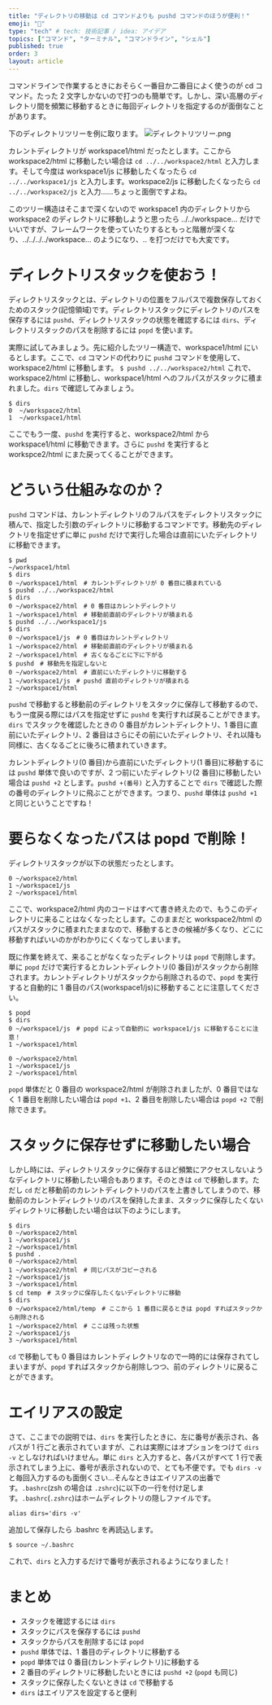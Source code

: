 ```yaml
---
title: "ディレクトリの移動は cd コマンドよりも pushd コマンドのほうが便利！"
emoji: "👏"
type: "tech" # tech: 技術記事 / idea: アイデア
topics: ["コマンド", "ターミナル", "コマンドライン", "シェル"]
published: true
order: 3
layout: article
---
```


コマンドラインで作業するときにおそらく一番目か二番目によく使うのが cd コマンド。たった 2 文字しかないので打つのも簡単です。しかし、深い高層のディレクトリ間を頻繁に移動するときに毎回ディレクトリを指定するのが面倒なことがあります。

下のディレクトリツリーを例に取ります。
![ディレクトリツリー.png](https://qiita-image-store.s3.amazonaws.com/0/113895/2b35d7ed-c0bc-bd3f-102b-0c9cbcac89cb.png)

カレントディレクトリが workspace1/html だったとします。ここから workspace2/html に移動したい場合は `cd ../../workspace2/html` と入力します。そして今度は workspace1/js に移動したくなったら `cd ../../workspace1/js` と入力します。workspace2/js に移動したくなったら `cd ../../workspace2/js` と入力……ちょっと面倒ですよね。

このツリー構造はそこまで深くないので workspace1 内のディレクトリから workspace2 のディレクトリに移動しようと思ったら ../../workspace... だけでいいですが、フレームワークを使っていたりするともっと階層が深くなり、../../../../workspace... のようになり、.. を打つだけでも大変です。

# ディレクトリスタックを使おう！
ディレクトリスタックとは、ディレクトリの位置をフルパスで複数保存しておくためのスタック(記憶領域)です。ディレクトリスタックにディレクトリのパスを保存するには `pushd`、ディレクトリスタックの状態を確認するには `dirs`、ディレクトリスタックのパスを削除するには `popd` を使います。

実際に試してみましょう。先に紹介したツリー構造で、workspace1/html にいるとします。ここで、`cd` コマンドの代わりに `pushd` コマンドを使用して、workspace2/html に移動します。
`$ pushd ../../workspace2/html`
これで、workspace2/html に移動し、workspace1/html へのフルパスがスタックに積まれました。`dirs` で確認してみましょう。

```
$ dirs
0  ~/workspace2/html
1  ~/workspace1/html
```
ここでもう一度、`pushd` を実行すると、workspace2/html から workspace1/html に移動できます。さらに `pushd` を実行すると workspce2/html にまた戻ってくることができます。

# どういう仕組みなのか？
`pushd` コマンドは、カレントディレクトリのフルパスをディレクトリスタックに積んで、指定した引数のディレクトリに移動するコマンドです。移動先のディレクトリを指定せずに単に `pushd` だけで実行した場合は直前にいたディレクトリに移動できます。

```
$ pwd
~/workspace1/html
$ dirs
0 ~/workspace1/html　# カレントディレクトリが 0 番目に積まれている
$ pushd ../../workspace2/html
$ dirs
0 ~/workspace2/html　# 0 番目はカレントディレクトリ
1 ~/workspace1/html　# 移動前直前のディレクトリが積まれる
$ pushd ../../workspace1/js
$ dirs
0 ~/workspace1/js　# 0 番目はカレントディレクトリ
1 ~/workspace2/html　# 移動前直前のディレクトリが積まれる
2 ~/workspace1/html　# 古くなるごとに下に下がる
$ pushd　# 移動先を指定しないと
0 ~/workspace2/html　# 直前にいたディレクトリに移動する
1 ~/workspace1/js　# pushd 直前のディレクトリが積まれる
2 ~/workspace1/html
```

`pushd` で移動すると移動前のディレクトリをスタックに保存して移動するので、もう一度戻る際にはパスを指定せずに `pushd` を実行すれば戻ることができます。`dirs` でスタックを確認したときの 0 番目がカレントディレクトリ、1 番目に直前にいたディレクトリ、2 番目はさらにその前にいたディレクトリ、それ以降も同様に、古くなるごとに後ろに積まれていきます。

カレントディレクトリ(0 番目)から直前にいたディレクトリ(1 番目)に移動するには `pushd` 単体で良いのですが、2 つ前にいたディレクトリ(2 番目)に移動したい場合は `pushd +2` とします。`pushd +(番号)` と入力することで `dirs` で確認した際の番号のディレクトリに飛ぶことができます。つまり、`pushd` 単体は `pushd +1` と同じということですね！

# 要らなくなったパスは popd で削除！
ディレクトリスタックが以下の状態だったとします。

```
0 ~/workspace2/html
1 ~/workspace1/js
2 ~/workspace1/html
```
ここで、workspace2/html 内のコードはすべて書き終えたので、もうこのディレクトリに来ることはなくなったとします。このままだと workspace2/html のパスがスタックに積まれたままなので、移動するときの候補が多くなり、どこに移動すればいいのかがわかりにくくなってしまいます。

既に作業を終えて、来ることがなくなったディレクトリは `popd` で削除します。単に `popd` だけで実行するとカレントディレクトリ(0 番目)がスタックから削除されます。カレントディレクトリがスタックから削除されるので、`popd` を実行すると自動的に 1 番目のパス(workspace1/js)に移動することに注意してください。

```
$ popd
$ dirs
0 ~/workspace1/js　# popd によって自動的に workspace1/js に移動することに注意！
1 ~/workspace1/html
```

```
0 ~/workspace2/html
1 ~/workspace1/js
2 ~/workspace1/html
```
`popd` 単体だと 0 番目の workspace2/html が削除されましたが、0 番目ではなく 1 番目を削除したい場合は `popd +1`、2 番目を削除したい場合は `popd +2` で削除できます。

# スタックに保存せずに移動したい場合
しかし時には、ディレクトリスタックに保存するほど頻繁にアクセスしないようなディレクトリに移動したい場合もあります。そのときは `cd` で移動します。ただし `cd` だと移動前のカレントディレクトリのパスを上書きしてしまうので、移動前のカレントディレクトリのパスを保持したまま、スタックに保存したくないディレクトリに移動したい場合は以下のようにします。

```
$ dirs
0 ~/workspace2/html
1 ~/workspace1/js
2 ~/workspace1/html
$ pushd .
0 ~/workspace2/html
1 ~/workspace2/html　# 同じパスがコピーされる
2 ~/workspace1/js
3 ~/workspace1/html
$ cd temp　# スタックに保存したくないディレクトリに移動
$ dirs
0 ~/workspace2/html/temp　# ここから 1 番目に戻るときは popd すればスタックから削除される
1 ~/workspace2/html　# ここは残った状態
2 ~/workspace1/js
3 ~/workspace1/html
```

`cd` で移動しても 0 番目はカレントディレクトリなので一時的には保存されてしまいますが、`popd` すればスタックから削除しつつ、前のディレクトリに戻ることができます。

# エイリアスの設定
さて、ここまでの説明では、`dirs` を実行したときに、左に番号が表示され、各パスが 1 行ごと表示されていますが、これは実際にはオプションをつけて `dirs -v` としなければいけません。単に `dirs` と入力すると、各パスがすべて 1 行で表示されてしまう上に、番号が表示されないので、とても不便です。でも `dirs -v` と毎回入力するのも面倒くさい…そんなときはエイリアスの出番です。`.bashrc`(zsh の場合は `.zshrc`)に以下の一行を付け足します。`.bashrc`(`.zshrc`)はホームディレクトリの隠しファイルです。

```lang:.bashrc
alias dirs='dirs -v'
```
追加して保存したら .bashrc を再読込します。

`$ source ~/.bashrc`

これで、`dirs` と入力するだけで番号が表示されるようになりました！

# まとめ
- スタックを確認するには `dirs`
- スタックにパスを保存するには `pushd`
- スタックからパスを削除するには `popd`
- `pushd` 単体では、1 番目のディレクトリに移動する
- `popd` 単体では 0 番目(カレントディレクトリ)に移動する
- 2 番目のディレクトリに移動したいときには `pushd +2` (`popd` も同じ)
- スタックに保存したくないときは `cd` で移動する
- `dirs` はエイリアスを設定すると便利
